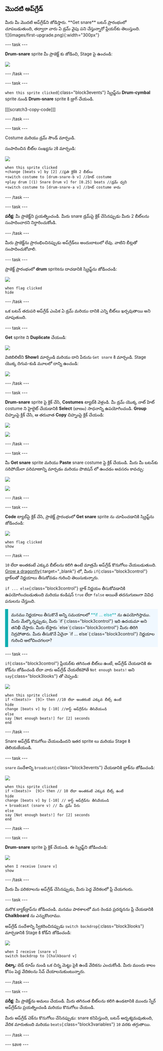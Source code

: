 ## మొదటి అప్‌గ్రేడ్

<div style="display: flex; flex-wrap: wrap">
<div style="flex-basis: 200px; flex-grow: 1; margin-right: 15px;">
మీరు మీ మొదటి అప్‌గ్రేడ్‌ని జోడిస్తారు. **Get snare** బటన్ ప్రారంభంలో చూపబడుతుంది, తద్వారా వారు ఏ డ్రమ్ వైపు పని చేస్తున్నారో ప్లేయర్‌కు తెలుస్తుంది.
</div>
<div>
![](images/first-upgrade.png){:width="300px"}
</div>
</div>

--- task ---

**Drum-snare** sprite మీ ప్రాజెక్ట్ కు జోడించి, Stage పై ఉంచండి:

![](images/snare-stage.png)

--- /task ---

--- task ---

`when this sprite clicked`{:class="block3events"} స్క్రిప్ట్‌ను **Drum-cymbal** sprite నుండి **Drum-snare** sprite కి డ్రాగ్ చేయండి.

[[[scratch3-copy-code]]]

--- /task ---

--- task ---

Costume మరియు డ్రమ్ సౌండ్ మార్చండి.

సంపాదించిన బీట్‌ల సంఖ్యను `2`కి మార్చండి:

![](images/snare-icon.png)

```blocks3
when this sprite clicked
+change [beats v] by [2] //ప్రతి క్లిక్‌కి 2 బీట్‌లు
+switch costume to [drum-snare-b v] //హిట్ costume
+play drum [(1) Snare Drum v] for [0.25] beats //డ్రమ్ ధ్వని
+switch costume to [drum-snare-a v] //హిట్ costume కాదు
```

--- /task ---

--- task ---

**పరీక్ష:** మీ ప్రాజెక్ట్‌ని ప్రయత్నించండి. మీరు snare డ్రమ్‌పై క్లిక్ చేసినప్పుడు మీరు 2 బీట్‌లను సంపాదించారని నిర్ధారించుకోండి.

--- /task ---

మీరు ప్రాజెక్ట్‌ను ప్రారంభించినప్పుడు అప్‌గ్రేడ్‌లు అందుబాటులో లేవు. వాటిని బీట్లతో సంపాదించుకోవాలి.

--- task ---

ప్రాజెక్ట్ ప్రారంభంలో **drum** spriteను దాచడానికి స్క్రిప్ట్‌ను జోడించండి:

![](images/snare-icon.png)

```blocks3
when flag clicked
hide
```

--- /task ---

ఒక బటన్ తదుపరి అప్‌గ్రేడ్ ఎంపిక ఏ డ్రమ్ మరియు దానికి ఎన్ని బీట్‌లు ఖర్చవుతాయి అని చూపుతుంది.

--- task ---

**Get** sprite ని **Duplicate** చేయండి:

![](images/duplicate-get.png)

విజిబిలిటీని **Show**కి మార్చండి మరియు దాని పేరును `Get snare` కి మార్చండి. Stage యొక్క దిగువ-కుడి మూలలో దాన్ని ఉంచండి:

![](images/get-snare.png)

--- /task ---

--- task ---

**Drum-snare** sprite పై క్లిక్ చేసి, **Costumes** ట్యాబ్‌కి వెళ్లండి. మీ డ్రమ్ యొక్క నాట్ హిట్ costume ని హైలైట్ చేయడానికి **Select** (బాణం) సాధనాన్ని ఉపయోగించండి. **Group** చిహ్నంపై క్లిక్ చేసి, ఆ తరువాత **Copy** చిహ్నంపై క్లిక్ చేయండి:

![](images/snare-icon.png)

![](images/copy-costume.png)

--- /task ---

--- task ---

మీ **Get snare** sprite మరియు **Paste** snare costume పై క్లిక్ చేయండి. మీరు మీ బటన్‌కు సరిపోయేలా పరిమాణాన్ని మార్చడం మరియు పొజిషన్ లో ఉంచడం అవసరం కావచ్చు:

![](images/get-snare-icon.png)

![](images/paste-costume.png)

--- /task ---

--- task ---

**Code** ట్యాబ్‌పై క్లిక్ చేసి, ప్రాజెక్ట్ ప్రారంభంలో **Get snare** sprite ను చూపించడానికి స్క్రిప్ట్‌ను జోడించండి:

![](images/get-snare-icon.png)

```blocks3
when flag clicked
show
```

--- /task ---

`10` లేదా అంతకంటే ఎక్కువ బీట్‌లను కలిగి ఉంటే మాత్రమే అప్‌గ్రేడ్ కొనుగోలు చేయబడుతుంది. [Grow a dragonfly](https://projects.raspberrypi.org/te-IN/projects/grow-a-dragonfly){:target="_blank"} లో, మీరు `if`{:class="block3control"} బ్లాక్‌లతో నిర్ణయాలు తీసుకోవడం గురించి తెలుసుకున్నారు.

`if ... else`{:class="block3control"} బ్లాక్ నిర్ణయం తీసుకోవడానికి ఉపయోగించబడుతుంది మరియు కండిషన్ `true` లేదా `false` అయితే తదనుగుణంగా వివిధ పనులను చేస్తుంది.

<p style="border-left: solid; border-width:10px; border-color: #0faeb0; background-color: aliceblue; padding: 10px;">
మనము నిర్ణయాలు తీసుకొనే అన్ని సమయాలలో <span style="color: #0faeb0">**if ... else**</span> ను ఉపయోగిస్తాము. మీరు మేల్కొన్నప్పుడు, మీరు `if`{:class="block3control"} ఇది ఉదయమా అని తనిఖీ చేస్తారు. మీరు లేస్తారు `else`{:class="block3control"} మీరు తిరిగి నిద్రపోతారు. మీరు తీసుకొనే ఏదైనా `if ... else`{:class="block3control"} నిర్ణయాల గురించి ఆలోచించగలరా? 
</p>

--- task ---

`if`{:class="block3control"} ప్లేయర్‌కు తగినంత బీట్‌లు ఉంటే, అప్‌గ్రేడ్ చేయడానికి ఈ కోడ్‌ను జోడించండి లేదా వారు అప్‌గ్రేడ్ చేయలేకపోతే `Not enough beats!` అని `say`{:class="block3looks"} తో చెప్పండి:

![](images/get-snare-icon.png)

```blocks3
when this sprite clicked
if <(beats)>  [9]> then //10 లేదా అంతకంటే ఎక్కువ బీట్స్ ఉంటే
hide
change [beats v] by [-10] //కాస్ట్ అప్‌గ్రేడ్‌ను తీసివేయండి
else
say [Not enough beats!] for [2] seconds 
end
```

--- /task ---

Snare అప్‌గ్రేడ్ కొనుగోలు చేయబడిందని ఇతర sprite లు మరియు Stage కి తెలియజేయండి.

--- task ---

`snare` సందేశాన్ని `broadcast`{:class="block3events"} చేయడానికి బ్లాక్‌ను జోడించండి:

![](images/get-snare-icon.png)

```blocks3
when this sprite clicked
if <(beats)>  [9]> then // 10 లేదా అంతకంటే ఎక్కువ బీట్స్ ఉంటే
hide
change [beats v] by [-10] // కాస్ట్ అప్‌గ్రేడ్‌ను తీసివేయండి
+ broadcast (snare v) // మీ డ్రమ్ పేరు
else
say [Not enough beats!] for [2] seconds 
end
```

--- /task ---

--- task ---

**Drum-snare** sprite పై క్లిక్ చేయండి. ఈ స్క్రిప్ట్‌ని జోడించండి:

![](images/snare-icon.png)

```blocks3
when I receive [snare v]
show
```

--- /task ---

మీరు మీ పరికరాలను అప్‌గ్రేడ్ చేసినప్పుడు, మీరు పెద్ద వేదికలలో ప్లే చేయగలరు.

--- task ---

మరొక బ్యాక్‌డ్రాప్‌ను జోడించండి. మనము పాఠశాలలో మన రెండవ ప్రదర్శనను ప్లే చేయడానికి **Chalkboard** ను ఎన్నుకొందాము.

అప్‌గ్రేడ్ సందేశాన్ని స్వీకరించినప్పుడు `switch backdrop`{:class="block3looks"} మార్చడానికి Stage కి కోడ్‌ని జోడించండి:

![](images/stage-icon.png)

```blocks3
when I receive [snare v]
switch backdrop to [Chalkboard v]
```

**చిట్కా:** బెడ్ రూమ్ నుండి ఒక చిన్న మెట్టు పైకి ఉండే వేదికను ఎంచుకోండి. మీరు ముందు కాలం కోసం పెద్ద వేదికలను సేవ్ చేయాలనుకుంటున్నారు.

--- /task ---

--- task ---

**పరీక్ష:** మీ ప్రాజెక్ట్‌ను అమలు చేయండి. మీరు తగినంత బీట్‌లను కలిగి ఉండటానికి ముందు స్నేర్ అప్‌గ్రేడ్‌ను ప్రయత్నించండి మరియు కొనుగోలు చేయండి.

మీరు అప్‌గ్రేడ్ చెక్‌ను కొనుగోలు చేసినప్పుడు: snare కనిపిస్తుంది, బటన్ అదృశ్యమవుతుంది, వేదిక మారుతుంది మరియు `beats`{:class="block3variables"} `10` వరకు తగ్గుతాయి.

--- /task ---

--- save ---
